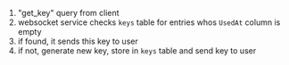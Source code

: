 1. "get_key" query from client
2. websocket service checks `keys` table for entries whos `UsedAt` column is empty
3. if found, it sends this key to user
4. if not, generate new key, store in `keys` table and send key to user
